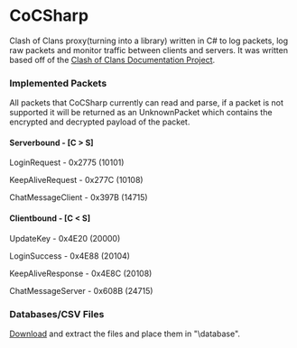 # CoCSharp
Clash of Clans proxy(turning into a library) written in C# to log packets, log raw packets and monitor traffic between clients and servers. It was written based off of the [Clash of Clans Documentation Project](https://github.com/clanner/cocdp/).

### Implemented Packets
All packets that CoCSharp currently can read and parse, if a packet is not supported it will be returned as an UnknownPacket which contains the encrypted and decrypted payload of the packet.

#### Serverbound - [C > S]

LoginRequest - 0x2775 (10101)

KeepAliveRequest - 0x277C (10108)

ChatMessageClient - 0x397B (14715)

#### Clientbound - [C < S]

UpdateKey - 0x4E20 (20000)

LoginSuccess - 0x4E88 (20104)

KeepAliveResponse - 0x4E8C (20108)

ChatMessageServer - 0x608B (24715)

### Databases/CSV Files
[Download](https://www.dropbox.com/s/ygrrow188az1vg3/database.rar?dl=0) and extract the files and place them in "\database".
